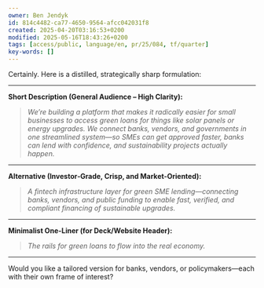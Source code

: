 ```yaml
---
owner: Ben Jendyk
id: 814c4482-ca77-4650-9564-afcc042031f8
created: 2025-04-20T03:16:53+0200
modified: 2025-05-16T18:43:26+0200
tags: [access/public, language/en, pr/25/084, tf/quarter]
key-words: []
---
```


Certainly. Here is a distilled, strategically sharp formulation:

---

**Short Description (General Audience – High Clarity):**

> *We’re building a platform that makes it radically easier for small businesses to access green loans for things like solar panels or energy upgrades. We connect banks, vendors, and governments in one streamlined system—so SMEs can get approved faster, banks can lend with confidence, and sustainability projects actually happen.*

---

**Alternative (Investor‑Grade, Crisp, and Market-Oriented):**

> *A fintech infrastructure layer for green SME lending—connecting banks, vendors, and public funding to enable fast, verified, and compliant financing of sustainable upgrades.*

---

**Minimalist One-Liner (for Deck/Website Header):**

> *The rails for green loans to flow into the real economy.*

---

Would you like a tailored version for banks, vendors, or policymakers—each with their own frame of interest?